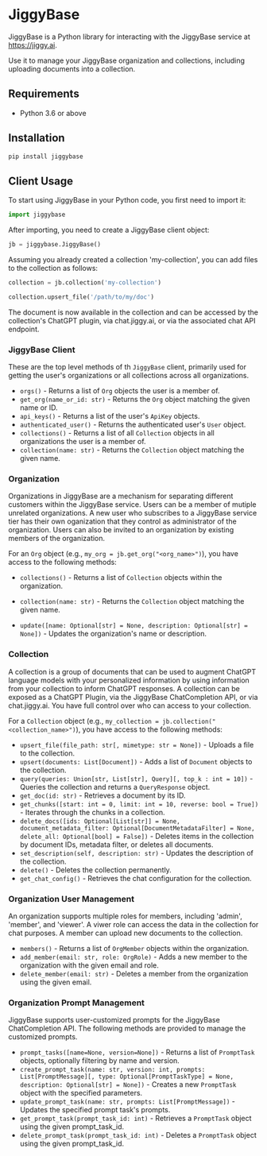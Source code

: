 # JiggyBase

JiggyBase is a Python library for interacting with the JiggyBase service at https://jiggy.ai.

Use it to manage your JiggyBase organization and collections, including uploading documents into a collection.

## Requirements

- Python 3.6 or above

## Installation

```bash
pip install jiggybase
```

## Client Usage

To start using JiggyBase in your Python code, you first need to import it:

```python
import jiggybase
```

After importing, you need to create a JiggyBase client object:

```python
jb = jiggybase.JiggyBase()
```

Assuming you already created a collection 'my-collection', you can add files to the collection as follows:

```python
collection = jb.collection('my-collection')

collection.upsert_file('/path/to/my/doc')

```
The document is now available in the collection and can be accessed by the collection's ChatGPT plugin, via chat.jiggy.ai, or via the associated chat API endpoint.


### JiggyBase Client

These are the top level methods of th `JiggyBase` client, primarily used for getting the user's organizations or all collections across all organizations.

- `orgs()` - Returns a list of `Org` objects the user is a member of.
- `get_org(name_or_id: str)` - Returns the `Org` object matching the given name or ID.
- `api_keys()` - Returns a list of the user's `ApiKey` objects.
- `authenticated_user()` - Returns the authenticated user's `User` object.
- `collections()` - Returns a list of all `Collection` objects in all organizations the user is a member of.
- `collection(name: str)` - Returns the `Collection` object matching the given name.

### Organization

Organizations in JiggyBase are a mechanism for separating different customers within the JiggyBase service.   Users can be a member of mutiple unrelated organizations.  A new user who subscribes to a JiggyBase service tier has their own oganization that they control as administrator of the organization.  Users can also be invited to an organization by existing members of the organization.

For an `Org` object (e.g., `my_org = jb.get_org("<org_name>")`), you have access to the following methods:

- `collections()` - Returns a list of `Collection` objects within the organization.
- `collection(name: str)` - Returns the `Collection` object matching the given name.

- `update([name: Optional[str] = None, description: Optional[str] = None])` - Updates the organization's name or description.


### Collection

A collection is a group of documents that can be used to augment ChatGPT language models with your personalized information by using information from your collection to inform ChatGPT responses.   A collection can be exposed as a ChatGPT Plugin, via the JiggyBase ChatCompletion API, or via chat.jiggy.ai.   You have full control over who can access to your collection.  

For a `Collection` object (e.g., `my_collection = jb.collection("<collection_name>")`), you have access to the following methods:

- `upsert_file(file_path: str[, mimetype: str = None])` - Uploads a file to the collection.
- `upsert(documents: List[Document])` - Adds a list of `Document` objects to the collection.
- `query(queries: Union[str, List[str], Query][, top_k : int = 10])` - Queries the collection and returns a `QueryResponse` object.
- `get_doc(id: str)` - Retrieves a document by its ID.
- `get_chunks([start: int = 0, limit: int = 10, reverse: bool = True])` - Iterates through the chunks in a collection.
- `delete_docs([ids: Optional[List[str]] = None, document_metadata_filter: Optional[DocumentMetadataFilter] = None, delete_all: Optional[bool] = False])` - Deletes items in the collection by document IDs, metadata filter, or deletes all documents.
- `set_description(self, description: str)` - Updates the description of the collection.
- `delete()` - Deletes the collection permanently.
- `get_chat_config()` - Retrieves the chat configuration for the collection.

### Organization User Management

An organization supports multiple roles for members, including 'admin', 'member', and 'viewer'.   A viwer role can access the data in the collection for chat purposes.  A member can upload new documents to the collection.  

- `members()` - Returns a list of `OrgMember` objects within the organization.
- `add_member(email: str, role: OrgRole)` - Adds a new member to the organization with the given email and role.
- `delete_member(email: str)` - Deletes a member from the organization using the given email.

### Organization Prompt Management

JiggyBase supports user-customized prompts for the JiggyBase ChatCompletion API.   The following methods are provided to manage the customized prompts.

- `prompt_tasks([name=None, version=None])` - Returns a list of `PromptTask` objects, optionally filtering by name and version.
- `create_prompt_task(name: str, version: int, prompts: List[PromptMessage][, type: Optional[PromptTaskType] = None, description: Optional[str] = None])` - Creates a new `PromptTask` object with the specified parameters.
- `update_prompt_task(name: str, prompts: List[PromptMessage])` - Updates the specified prompt task's prompts.
- `get_prompt_task(prompt_task_id: int)` - Retrieves a `PromptTask` object using the given prompt_task_id.
- `delete_prompt_task(prompt_task_id: int)` - Deletes a `PromptTask` object using the given prompt_task_id.
